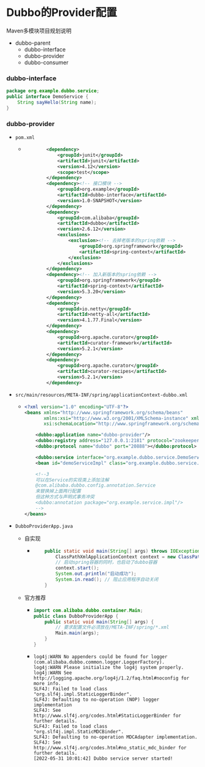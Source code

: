 # Dubbo的Provider配置

Maven多模块项目规划说明

- dubbo-parent
  - dubbo-interface
  - dubbo-provider
  - dubbo-consumer



### dubbo-interface

```java
package org.example.dubbo.service;
public interface DemoService {
    String sayHello(String name);
}

```

### dubbo-provider

- `pom.xml`

  - ```xml
            <dependency>
                <groupId>junit</groupId>
                <artifactId>junit</artifactId>
                <version>4.12</version>
                <scope>test</scope>
            </dependency>
            <dependency><!-- 接口模块 -->
                <groupId>org.example</groupId>
                <artifactId>dubbo-interface</artifactId>
                <version>1.0-SNAPSHOT</version>
            </dependency>
            <dependency>
                <groupId>com.alibaba</groupId>
                <artifactId>dubbo</artifactId>
                <version>2.6.12</version>
                <exclusions>
                    <exclusion><!-- 去掉老版本的spring依赖 -->
                        <groupId>org.springframework</groupId>
                        <artifactId>spring-context</artifactId>
                    </exclusion>
                </exclusions>
            </dependency>
            <dependency><!-- 加入新版本的spring依赖 -->
                <groupId>org.springframework</groupId>
                <artifactId>spring-context</artifactId>
                <version>5.3.20</version>
            </dependency>
            <dependency>
                <groupId>io.netty</groupId>
                <artifactId>netty-all</artifactId>
                <version>4.1.77.Final</version>
            </dependency>
            <dependency>
                <groupId>org.apache.curator</groupId>
                <artifactId>curator-framework</artifactId>
                <version>5.2.1</version>
            </dependency>
            <dependency>
                <groupId>org.apache.curator</groupId>
                <artifactId>curator-recipes</artifactId>
                <version>5.2.1</version>
            </dependency>
    ```

- `src/main/resources/META-INF/spring/applicationContext-dubbo.xml`

  - ```xml
    <?xml version="1.0" encoding="UTF-8"?>
    <beans xmlns="http://www.springframework.org/schema/beans"
           xmlns:xsi="http://www.w3.org/2001/XMLSchema-instance" xmlns:dubbo="http://code.alibabatech.com/schema/dubbo"
           xsi:schemaLocation="http://www.springframework.org/schema/beans http://www.springframework.org/schema/beans/spring-beans.xsd http://code.alibabatech.com/schema/dubbo http://code.alibabatech.com/schema/dubbo/dubbo.xsd">
    
        <dubbo:application name="dubbo-provider"/>
        <dubbo:registry address="127.0.0.1:2181" protocol="zookeeper"></dubbo:registry>
        <dubbo:protocol name="dubbo" port="20888"></dubbo:protocol>
    
        <dubbo:service interface="org.example.dubbo.service.DemoService" ref="demoServiceImpl"></dubbo:service>
        <bean id="demoServiceImpl" class="org.example.dubbo.service.impl.DemoServiceImpl"></bean>
    
        <!--3
        可以在Service的实现类上添加注解
        @com.alibaba.dubbo.config.annotation.Service
        来替换掉上面两行配置
        但这种方式与声明式事务冲突
        <dubbo:annotation package="org.example.service.impl"/>
        -->
    </beans>
    ```

- `DubboProviderApp.java`

  - 自实现

    - ```java
          public static void main(String[] args) throws IOException {
              ClassPathXmlApplicationContext context = new ClassPathXmlApplicationContext("META-INF/spring/applicationContext-dubbo.xml");
              // 启动spring容器的同时，也启动了dubbo容器
              context.start();
              System.out.println("启动成功");
              System.in.read(); // 阻止应用程序自动关闭
          }
      ```

  - 官方推荐

    - ```java
      import com.alibaba.dubbo.container.Main;
      public class DubboProviderApp {
          public static void main(String[] args) {
              // 要求配置文件必须放在/META-INF/spring/*.xml
              Main.main(args);
          }
      }
      ```

    - ```
      log4j:WARN No appenders could be found for logger (com.alibaba.dubbo.common.logger.LoggerFactory).
      log4j:WARN Please initialize the log4j system properly.
      log4j:WARN See http://logging.apache.org/log4j/1.2/faq.html#noconfig for more info.
      SLF4J: Failed to load class "org.slf4j.impl.StaticLoggerBinder".
      SLF4J: Defaulting to no-operation (NOP) logger implementation
      SLF4J: See http://www.slf4j.org/codes.html#StaticLoggerBinder for further details.
      SLF4J: Failed to load class "org.slf4j.impl.StaticMDCBinder".
      SLF4J: Defaulting to no-operation MDCAdapter implementation.
      SLF4J: See http://www.slf4j.org/codes.html#no_static_mdc_binder for further details.
      [2022-05-31 10:01:42] Dubbo service server started!
      ```

